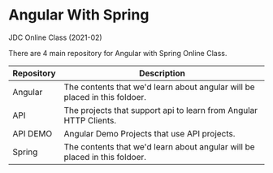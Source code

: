 # Angular With Spring 

JDC Online Class (2021-02)

There are 4 main repository for Angular with Spring Online Class.

Repository | Description
---------- | -----------
Angular | The contents that we'd learn about angular will be placed in this foldoer.
API | The projects that support api to learn from Angular HTTP Clients.
API DEMO | Angular Demo Projects that use API projects.
Spring| The contents that we'd learn about angular will be placed in this foldoer.
